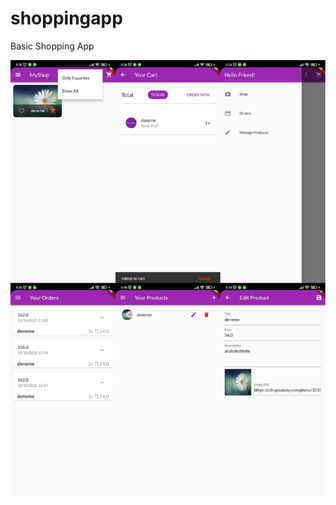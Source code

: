 # shoppingapp

Basic Shopping App

<img src="https://github.com/sarikayarslan/ShoppingApp/blob/master/lib/prev.png?raw=true" >
